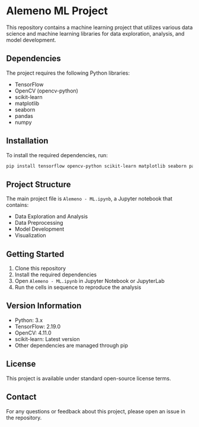 # Alemeno ML Project

This repository contains a machine learning project that utilizes various data science and machine learning libraries for data exploration, analysis, and model development.

## Dependencies

The project requires the following Python libraries:
- TensorFlow
- OpenCV (opencv-python)
- scikit-learn
- matplotlib
- seaborn
- pandas
- numpy

## Installation

To install the required dependencies, run:

```bash
pip install tensorflow opencv-python scikit-learn matplotlib seaborn pandas numpy
```

## Project Structure

The main project file is `Alemeno - ML.ipynb`, a Jupyter notebook that contains:
- Data Exploration and Analysis
- Data Preprocessing
- Model Development
- Visualization

## Getting Started

1. Clone this repository
2. Install the required dependencies
3. Open `Alemeno - ML.ipynb` in Jupyter Notebook or JupyterLab
4. Run the cells in sequence to reproduce the analysis

## Version Information

- Python: 3.x
- TensorFlow: 2.19.0
- OpenCV: 4.11.0
- scikit-learn: Latest version
- Other dependencies are managed through pip

## License

This project is available under standard open-source license terms.

## Contact

For any questions or feedback about this project, please open an issue in the repository.